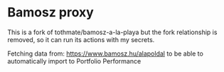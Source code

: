 # Bamosz proxy

This is a fork of tothmate/bamosz-a-la-playa but the fork relationship is removed, so it can run its actions with my secrets.

Fetching data from: https://www.bamosz.hu/alapoldal to be able to automatically import to Portfolio Performance